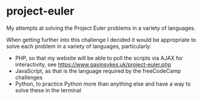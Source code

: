 # project-euler
My attempts at solving the Project Euler problems in a variety of languages.

When getting further into this challenge I decided it would be appropriate to solve each problem in a variety of languages, particularly:
 - PHP, so that my website will be able to poll the scripts via AJAX for interactivity, see https://www.gavinsykes.uk/project-euler.php
 - JavaScript, as that is the language required by the freeCodeCamp challenges
 - Python, to practice Python more than anything else and have a way to solve these in the terminal
